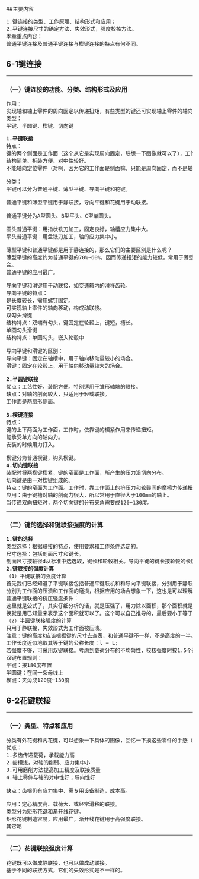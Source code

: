 ##主要内容
<pre>
1.键连接的类型、工作原理、结构形式和应用；
2.平键连接尺寸的确定方法、失效形式，强度校核方法。
本章重点内容：
普通平键连接及普通平键连接与楔键连接的特点有何不同。
</pre>
## 6-1键连接
***
### （一）键连接的功能、分类、结构形式及应用
<pre>
作用：
实现轴和轴上零件的周向固定以传递扭矩，有些类型的键还可实现轴上零件的轴向固定或轴向移动。
类型：
平键、半圆键、楔键、切向键
</pre>
<pre>
<b>1.平键联接</b>
特点：
键的两个侧面是工作面（这个从它是实现周向固定，联想一下图像就可以了），工作时依靠键与键槽侧壁的挤压传递扭矩。
结构简单、拆装方便、对中性较好。
不能轴向定位零件（对啊，因为它的工作面是侧面嘛，只能是周向固定，而不是轴向固定）

分类：
平键可以分为普通平键、薄型平键、导向平键和花键。

普通平键和薄型平键用于静联接，导向平键和花键用于动联接。

普通平键分为A型圆头、B型平头、C型单圆头。

圆头普通平键：用指状铣刀加工，固定良好，轴槽应力集中大。
平头普通平键：用盘铣刀加工，轴的应力集中小。

薄型平键和普通平键都是用于静连接的，那么它们的主要区别是什么呢？
薄型平键的高度约为普通平键的70%~60%，因而传递扭矩的能力较低，常用于薄壁结构、空心轴及一些径向尺寸受限制的场
合。
普通平键的应用最广。

导向平键和滑键用于动联接，如变速箱内的滑移齿轮。
导向平键的特点：
是长度较长，需用螺钉固定。
可实现轴上零件的轴向移动，构成动联接。
双勾头滑键
结构特点：双端有勾头，键固定在轮毂上，键短，槽长。
单圆勾头滑键
结构特点：单圆勾头，嵌入轮毂中

导向平键和滑键的区别：
导向平键：固定在轴槽中，用于轴向移动量较小的场合。
滑键：固定在轮毂上，用于轴向移动量较大的场合。

<b>2.半圆键联接</b>
优点：工艺性好，装配方便。特别适用于雏形轴端的联接。
缺点：对轴的削弱较大，只适用于轻载联接。
工作面是两扇形侧面。

<b>3.楔键连接</b>
特点：
键的上下两面为工作面，工作时，依靠键的楔紧作用来传递扭矩。
能承受单方向的轴向力。
安装的时候用力打入。

楔键分为普通楔键，钩头楔键。
<b>4.切向键联接</b>
装配时将两楔键楔紧，键的窄面是工作面，所产生的压力沿切向分布。
切向键是由一对楔键组成的。
特点：键的窄面为工作面。工作时，靠工作面上的挤压力和轮毂间的摩擦力传递扭矩。
应用：由于键槽对轴的削弱力很大，所以常用于直径大于100mm的轴上。
当传递双向扭矩时，两个切向键的分布夹角需要成120~130度。
</pre>
***
### （二）键的选择和键联接强度的计算
<pre>
<b>1.键的选择</b>
类型选择：根据联接的特点，使用要求和工作条件选定的。
尺寸选择：包括剖面尺寸和键长。
剖面尺寸按轴径d从标准中选选取，键长和轮毂相关。导向平键的键长按轮毂的长度及其滑动距离而定。 
<b>2.键联接的强度计算</b>
（1）平键联接的强度计算
首先我们已经知道了平键联接包括普通平键联机和和导向平键联接，分别用于静联接和动联接。所以它们对应的失效形式
分别为工作面的压溃和工作面的磨损，根据应用的场合想象一下，这也是可以理解的。
普通平键联接的挤压强度条件：
这里就是公式了，其实仔细分析的话，就是压强了，用力除以面积，那个面积就是平键露出来部分的面积，最后公式的转
换就是用已知量来表示这个面积就可以了。这个可以自己推导的，最后要小于等于许用强度。
（2）半圆键联接强度的计算
只用于静联接，失效形式为工作面被压溃。
注意：键的高度k应该根据键的尺寸去查表，和普通平键不一样，不是高度的一半。
工作长度近似地取其等于键的公称长度：l = L;
若强度不够，可采用双键联接。考虑到载荷分布的不均匀性，校核强度时按1.5个键计算。
双键布置规则：
平键：按180度布置
半圆键：在同一条母线上
楔键：夹角成120度~130度
</pre>
## 6-2花键联接
***
### （一）类型、特点和应用
<pre>
分类有外花键和内花键，可以想象一下具体的图像，回忆一下摸这些零件的手感（好像并没有摸过花键( ⊙ o ⊙ )）
优点：
1.多齿传递载荷，承载能力高
2.齿槽浅，对轴的削弱、应力集中小
3.可用磨削方法提高加工精度及联接质量
4.轴上零件与轴的对中性好；导向性好

缺点：齿根仍有应力集中、需专用设备制造，成本高。

应用：定心精度高、载荷大、或经常滑移的联接。
类型分为矩形花键和渐开线花键。
矩形花键制造容易，应用最广，渐开线花键用于高强度联接。
其它略
</pre>
***
### （二）花键联接强度计算
<pre>
花键既可以做成静联接，也可以做成动联接。
基于不同的联接方式，它们的失效形式是不一样的。

</pre>
